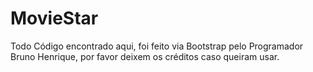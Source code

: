 # MovieStar

Todo Código encontrado aqui, foi feito via Bootstrap pelo Programador Bruno Henrique, por favor deixem os créditos caso queiram usar.
